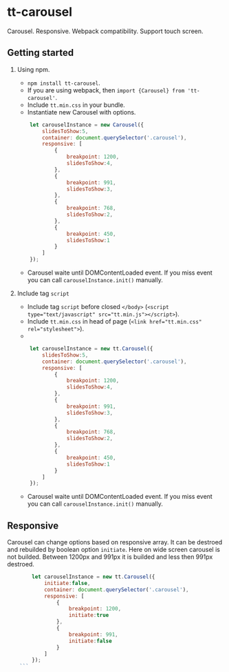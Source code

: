 # tt-carousel
Carousel. Responsive. Webpack compatibility. Support touch screen.

## Getting started

1. Using npm.
    * `npm install tt-carousel`.
    * If you are using webpack, then `import {Carousel} from 'tt-carousel'`.
    * Include `tt.min.css` in your bundle.
    * Instantiate new Carousel with options. 
    ```js
        let carouselInstance = new Carousel({
            slidesToShow:5,
            container: document.querySelector('.carousel'),
            responsive: [
                {
                    breakpoint: 1200,
                    slidesToShow:4,
                },
                {
                    breakpoint: 991,
                    slidesToShow:3,
                },
                {
                    breakpoint: 768,
                    slidesToShow:2,
                },
                {
                    breakpoint: 450,
                    slidesToShow:1
                }
            ]
        });
    ```
    * Carousel waite until DOMContentLoaded event. If you miss event you can call `carouselInstance.init()` manually.

2. Include tag `script`
    * Include tag `script` before closed `</body>` (`<script type="text/javascript" src="tt.min.js"></script>`).
    * Include `tt.min.css` in head of page (`<link href="tt.min.css" rel="stylesheet">`).
    * 
    ```js
        let carouselInstance = new tt.Carousel({
            slidesToShow:5,
            container: document.querySelector('.carousel'),
            responsive: [
                {
                    breakpoint: 1200,
                    slidesToShow:4,
                },
                {
                    breakpoint: 991,
                    slidesToShow:3,
                },
                {
                    breakpoint: 768,
                    slidesToShow:2,
                },
                {
                    breakpoint: 450,
                    slidesToShow:1
                }
            ]
        });
    ```
    * Carousel waite until DOMContentLoaded event. If you miss event you can call `carouselInstance.init()` manually.


## Responsive

Carousel can change options based on responsive array. It can be destroed and rebuilded by boolean option `initiate`.
Here on wide screen carousel is not builded. Between 1200px and 991px it is builded and less then 991px destroed.
```js
        let carouselInstance = new tt.Carousel({
            initiate:false,
            container: document.querySelector('.carousel'),
            responsive: [
                {
                    breakpoint: 1200,
                    initiate:true
                },
                {
                    breakpoint: 991,
                    initiate:false
                }
            ]
        });
    ```